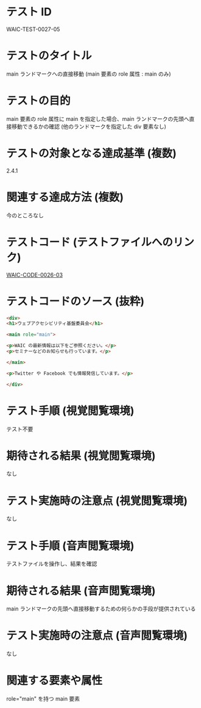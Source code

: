 

# テスト ID
WAIC-TEST-0027-05

# テストのタイトル
main ランドマークへの直接移動 (main 要素の role 属性 : main のみ)

# テストの目的
main 要素の role 属性に main を指定した場合、main ランドマークの先頭へ直接移動できるかの確認 (他のランドマークを指定した div 要素なし)

# テストの対象となる達成基準 (複数)
2.4.1

# 関連する達成方法 (複数)
今のところなし

# テストコード (テストファイルへのリンク)
[WAIC-CODE-0026-03](https://waic.github.io/as_test/WAIC-CODE/WAIC-CODE-0026-03.html)

# テストコードのソース (抜粋)
```html
<div>
<h1>ウェブアクセシビリティ基盤委員会</h1>

<main role="main">

<p>WAIC の最新情報は以下をご参照ください。</p>
<p>セミナーなどのお知らせも行っています。</p>

</main>

<p>Twitter や Facebook でも情報発信しています。</p>

</div>

```
# テスト手順 (視覚閲覧環境)
テスト不要

# 期待される結果 (視覚閲覧環境)
なし

# テスト実施時の注意点 (視覚閲覧環境)
なし

# テスト手順 (音声閲覧環境)
テストファイルを操作し、結果を確認

# 期待される結果 (音声閲覧環境)
main ランドマークの先頭へ直接移動するための何らかの手段が提供されている

# テスト実施時の注意点 (音声閲覧環境)
なし

# 関連する要素や属性
role="main" を持つ main 要素


